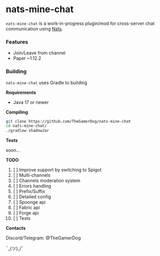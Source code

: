 # nats-mine-chat
 
`nats-mine-chat` is a work-in-progress plugin/mod for cross-server chat communication using [Nats](https://nats.io/). 

### Features
* Join/Leave from channel
* Paper ~1.12.2

### Building
`nats-mine-chat` uses Gradle to building

**Requirements**
* Java 17 or newer

**Compiling**

```bash
git clone https://github.com/TheGamerDog/nats-mine-chat
cd nats-mine-chat/
./gradlew shadowJar
```

**Tests**

soon...


**TODO**

1. [ ] Improve support by switching to Spigot
2. [ ] Multi-channels
3. [ ] Channels moderation system
4. [ ] Errors handling
5. [ ] Prefix/Suffix
6. [ ] Detailed config
7. [ ] Spoonge api
8. [ ] Fabric api
9. [ ] Forge api
10. [ ] Tests

**Contacts**

Discord/Telegram: @TheGamerDog

¯\_(ツ)_/¯

